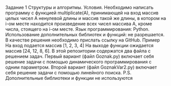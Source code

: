 Задание 1 
Структуры и алгоритмы.
Условия.
Необходимо написать программу с функцией multiplicate(A), принимающей на
вход массив целых чисел А ненулевой длины и массив такой же длины, в
котором на i-ом месте находится произведение всех чисел массива А, кроме
числа, стоящего на i-ом месте.
Язык программирования: Python.
Использование дополнительных библиотек и функций: не разрешается.
В качестве решения необходимо прислать ссылку на GitHub.
Пример
На вход подается массив [1, 2, 3, 4]
На выходе функции ожидается массив [24, 12, 8, 6].
В этой репозитории содержатся два файла с решением задач.
Первый вариант (файл Goznak.py) включает себя решение задачи с помощью динамического программирования с одним параметром.
Второй вариант (файл GoznakVar2.py) включает себя решение задачи с помощью линейного поиска.
P.S. Дополнительные библиотеки и функции не используются
